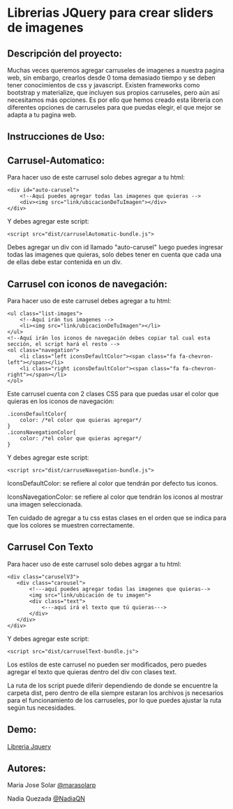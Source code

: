 # Librerias JQuery para crear sliders de imagenes


Descripción del proyecto:
--------------------------
Muchas veces queremos agregar carruseles de imagenes a nuestra pagina web, sin embargo, crearlos desde 0 toma demasiado tiempo y se deben tener conocimientos de css y javascript. Existen frameworks como bootstrap y materialize, que incluyen sus propios carruseles, pero aún así necesitamos más opciones. Es por ello que hemos creado esta librería con diferentes opciones de carruseles para que puedas elegir, el que mejor se adapta a tu pagina web.


Instrucciones de Uso:
------------------------


Carrusel-Automatico:
--------------------

Para hacer uso de este carrusel solo debes agregar a tu html:

	
	<div id="auto-carusel">
		<!--Aquí puedes agregar todas las imagenes que quieras -->
		<div><img src="link/ubicacionDeTuImagen"></div>
	</div>
	
 Y debes agregar este script:
 
 ```
 <script src="dist/carruselAutomatic-bundle.js">
 ```

Debes agregar un div con id llamado "auto-carusel" luego puedes ingresar todas las imagenes que quieras, solo debes tener en cuenta que cada una de ellas debe estar contenida en un div.


Carrusel con iconos de navegación:
-----------------------------------

Para hacer uso de este carrusel debes agregar a tu html:

	
	<ul class="list-images">
		<!--Aquí irán tus imagenes -->
		<li><img src="link/ubicacionDeTuImagen"></li>
	</ul>
  	<!--Aquí irán los iconos de navegación debes copiar tal cual esta sección, el script hará el resto -->
	<ol class="navegation">
		<li class="left iconsDefaultColor"><span class="fa fa-chevron-left"></span></li>
        <li class="right iconsDefaultColor"><span class="fa fa-chevron-right"></span></li>
    </ol>
    

Este carrusel cuenta con 2 clases CSS para que puedas usar el color que quieras en los iconos de navegación:
	
  
	.iconsDefaultColor{
		color: /*el color que quieras agregar*/
	}
	.iconsNavegationColor{
		color: /*el color que quieras agregar*/
	}
	

 Y debes agregar este script:
 
 ```
 <script src="dist/carruseNavegation-bundle.js">
 ```
 
 
IconsDefaultColor: se refiere al color que tendrán por defecto tus iconos.

IconsNavegationColor: se refiere al color que tendrán los iconos al mostrar una imagen seleccionada.

Ten cuidado de agregar a tu css estas clases en el orden que se indica para que los colores se muestren correctamente.


Carrusel Con Texto
------------------
Para hacer uso de este carrusel solo debes agrgar a tu html:
 ```
 <div class="caruselV3">
 	<div class="carousel">
		<!---aquí puedes agregar todas las imagenes que quieras-->
		<img src="link/ubicación de tu imagen">
		<div class="text">
			<---aquí irá el texto que tú quieras--->
		</div>
	</div>
</div>
 ```
 
 Y debes agregar este script:
 
 ```
 <script src="dist/carruselText-bundle.js">
 ```

Los estilos de este carrusel no pueden ser modificados, pero puedes agregar el texto que quieras dentro del div con clases text.


La ruta de los script puede diferir dependiendo de donde se encuentre la carpeta dist, pero dentro de ella siempre estaran los archivos js necesarios para el funcionamiento de los carruseles, por lo que puedes ajustar la ruta según tus necesidades.




Demo:
--------------------------
[Libreria Jquery](https://nadiaqn.github.io/libreria-carrusel/)



Autores:
--------------------------
Maria Jose Solar [@marasolarp](https://github.com/marasolarp)

Nadia Quezada [@NadiaQN](https://github.com/NadiaQN)



